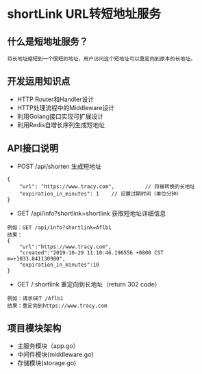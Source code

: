 # shortLink URL转短地址服务
## 什么是短地址服务？
```
将长地址缩短到一个很短的地址，用户访问这个短地址可以重定向到原本的长地址。
```
## 开发运用知识点
- HTTP Router和Handler设计
- HTTP处理流程中的Middleware设计
- 利用Golang接口实现可扩展设计
- 利用Redis自增长序列生成短地址

## API接口说明
- POST /api/shorten 生成短地址
```
{
	"url": "https://www.tracy.com",          // 将被转换的长地址
	"expiration_in_minutes": 1    // 设置过期时间（单位分钟）
}
```
- GET /api/info?shortlink=shortlink 获取短地址详细信息
```
例如：GET /api/info?shortlink=Aflb1
结果：
{
	"url":"https://www.tracy.com",
	"created":"2019-10-29 11:10:46.196556 +0800 CST m=+1033.841130980",
	"expiration_in_minutes":10
}
```
- GET /:shortlink 重定向到长地址（return 302 code）
```
例如：请求GET /Aflb1
结果：重定向到https://www.tracy.com
```
## 项目模块架构
- 主服务模块（app.go）
- 中间件模块(middleware.go)
- 存储模块(storage.go)
